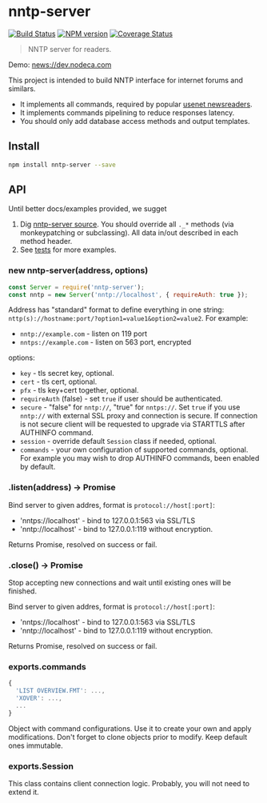 nntp-server
===========

[![Build Status](https://img.shields.io/travis/nodeca/nntp-server/master.svg?style=flat)](https://travis-ci.org/nodeca/nntp-server)
[![NPM version](https://img.shields.io/npm/v/nntp-server.svg?style=flat)](https://www.npmjs.org/package/nntp-server)
[![Coverage Status](https://coveralls.io/repos/github/nodeca/nntp-server/badge.svg?branch=master)](https://coveralls.io/github/nodeca/nntp-server?branch=master)

> NNTP server for readers.

Demo: [news://dev.nodeca.com](news://dev.nodeca.com)

This project is intended to build NNTP interface for internet forums and
similars.

- It implements all commands, required by popular
  [usenet newsreaders](https://en.wikipedia.org/wiki/List_of_Usenet_newsreaders).
- It implements commands pipelining to reduce responses latency.
- You should only add database access methods and output templates.


Install
-------

```sh
npm install nntp-server --save
```


API
---

Until better docs/examples provided, we sugget

1. Dig [nntp-server source](https://github.com/nodeca/nntp-server/blob/master/index.js).
   You should override all `._*` methods (via monkeypatching or subclassing). All data in/out described in each method header.
2. See [tests](https://github.com/nodeca/nntp-server/tree/master/test)
   for more examples.

### new nntp-server(address, options)

```js
const Server = require('nntp-server');
const nntp = new Server('nntp://localhost', { requireAuth: true });
```

Address has "standard" format to define everything in one string:
`nttp(s)://hostname:port/?option1=value1&option2=value2`. For example:

- `nntp://example.com` - listen on 119 port
- `nntps://example.com` - listen on 563 port, encrypted

options:

- `key` - tls secret key, optional.
- `cert` - tls cert, optional.
- `pfx` - tls key+cert together, optional.
- `requireAuth` (false) - set `true` if user should be authenticated.
- `secure` - "false" for `nntp://`, "true" for `nntps://`. Set `true`
  if you use `nntp://` with external SSL proxy and connection is secure.
  If connection is not secure client will be requested to upgrade via
  STARTTLS after AUTHINFO command.
- `session` - override default `Session` class if needed, optional.
- `commands` - your own configuration of supported commands, optional.
  For example you may wish to drop AUTHINFO commands, been enabled by default.


### .listen(address) -> Promise

Bind server to given addres, format is `protocol://host[:port]`:

- 'nntps://localhost' - bind to 127.0.0.1:563 via SSL/TLS
- 'nntp://localhost' - bind to 127.0.0.1:119 without encryption.

Returns Promise, resolved on success or fail.


### .close() -> Promise

Stop accepting new connections and wait until existing ones will be finished.


Bind server to given addres, format is `protocol://host[:port]`:

- 'nntps://localhost' - bind to 127.0.0.1:563 via SSL/TLS
- 'nntp://localhost' - bind to 127.0.0.1:119 without encryption.

Returns Promise, resolved on success or fail.


### exports.commands

```js
{
  'LIST OVERVIEW.FMT': ...,
  'XOVER': ...,
  ...
}
```

Object with command configurations. Use it to create your own and apply
modifications. Don't forget to clone objects prior to modify. Keep default
ones immutable.


### exports.Session

This class contains client connection logic. Probably, you will not
need to extend it.
